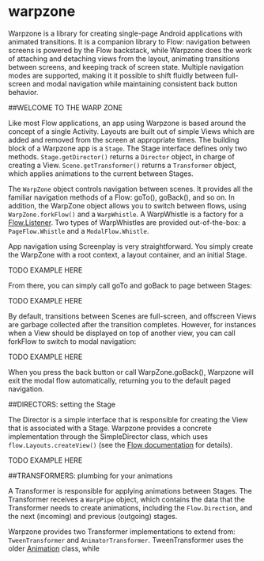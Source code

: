 warpzone
==========

Warpzone is a library for creating single-page Android applications with animated transitions.
It is a companion library to Flow: navigation between screens is powered by the Flow backstack,
while Warpzone does the work of attaching and detaching views from the layout, animating
transitions between screens, and keeping track of screen state. Multiple navigation modes are
supported, making it it possible to shift fluidly between full-screen and modal navigation while
maintaining consistent back button behavior.

##WELCOME TO THE WARP ZONE

Like most Flow applications, an app using Warpzone is based around the concept of a single
Activity. Layouts are built out of simple Views which are added and removed from the screen at
appropriate times. The building block of a Warpzone app is a `Stage`. The Stage interface defines
only two methods. `Stage.getDirector()` returns a `Director` object, in charge of creating a View.
`Scene.getTransformer()` returns a `Transformer` object, which applies animations to the current
between Stages.

The `WarpZone` object controls navigation between scenes. It provides all the familiar navigation
methods of a Flow: goTo(), goBack(), and so on. In addition, the WarpZone object allows you to
switch between flows, using `WarpZone.forkFlow()` and a `WarpWhistle`. A WarpWhistle is a factory for a
[Flow.Listener](www.example.com). Two types of WarpWhistles are provided out-of-the-box: a
`PageFlow.Whistle` and a `ModalFlow.Whistle`.

App navigation using Screenplay is very straightforward. You simply create the WarpZone with a
root context, a layout container, and an initial Stage.

TODO EXAMPLE HERE

From there, you can simply call goTo and goBack to page between Stages:

TODO EXAMPLE HERE

By default, transitions between Scenes are full-screen, and offscreen Views are garbage collected
after the transition completes. However, for instances when a View should be displayed on top of
another view, you can call forkFlow to switch to modal navigation:

TODO EXAMPLE HERE

When you press the back button or call WarpZone.goBack(), Warpzone will exit the modal flow
automatically, returning you to the default paged navigation.

##DIRECTORS: setting the Stage

The Director is a simple interface that is responsible for creating the View that is associated
with a Stage. Warpzone provides a concrete implementation through the SimpleDirector class, which
uses `flow.Layouts.createView()` (see the [Flow documentation](www.example.com) for details).

TODO EXAMPLE HERE

##TRANSFORMERS: plumbing for your animations

A Transformer is responsible for applying animations between Stages. The Transformer receives
a `WarpPipe` object, which contains the data that the Transformer needs to create animations,
including the `Flow.Direction`, and the next (incoming) and previous (outgoing) stages.

Warpzone provides two Transformer implementations to extend from: `TweenTransformer`
and `AnimatorTransformer`. TweenTransformer uses the older [Animation](www.example.com) class, while
